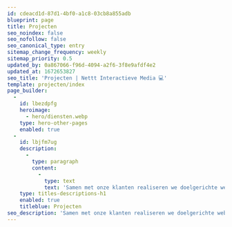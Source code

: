 ```yaml
---
id: cdeacd1d-87d1-4bf0-a1c8-03cb8a855adb
blueprint: page
title: Projecten
seo_noindex: false
seo_nofollow: false
seo_canonical_type: entry
sitemap_change_frequency: weekly
sitemap_priority: 0.5
updated_by: 0a867066-f96d-4094-a2f6-3f8e9afdf4e2
updated_at: 1672653827
seo_title: 'Projecten | Nettt Interactieve Media 💻'
template: projecten/index
page_builder:
  -
    id: lbezdpfg
    heroimage:
      - hero/diensten.webp
    type: hero-other-pages
    enabled: true
  -
    id: lbjfm7ug
    description:
      -
        type: paragraph
        content:
          -
            type: text
            text: 'Samen met onze klanten realiseren we doelgerichte websites, webshops en webapplicaties. We laten u graag een selectie zien van onze projecten.'
    type: titles-descriptions-h1
    enabled: true
    titleblue: Projecten
seo_description: 'Samen met onze klanten realiseren we doelgerichte websites, webshops en webapplicaties. We laten u graag een selectie zien van onze projecten. 📈💻'
---
```

